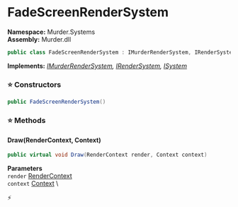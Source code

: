 # FadeScreenRenderSystem

**Namespace:** Murder.Systems \
**Assembly:** Murder.dll

```csharp
public class FadeScreenRenderSystem : IMurderRenderSystem, IRenderSystem, ISystem
```

**Implements:** _[IMurderRenderSystem](../../Murder/Core/Graphics/IMurderRenderSystem.html), [IRenderSystem](../../Bang/Systems/IRenderSystem.html), [ISystem](../../Bang/Systems/ISystem.html)_

### ⭐ Constructors
```csharp
public FadeScreenRenderSystem()
```

### ⭐ Methods
#### Draw(RenderContext, Context)
```csharp
public virtual void Draw(RenderContext render, Context context)
```

**Parameters** \
`render` [RenderContext](../../Murder/Core/Graphics/RenderContext.html) \
`context` [Context](../../Bang/Contexts/Context.html) \



⚡